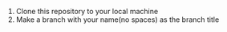 1. Clone this repository to your local machine
2. Make a branch with your name(no spaces) as the branch title

